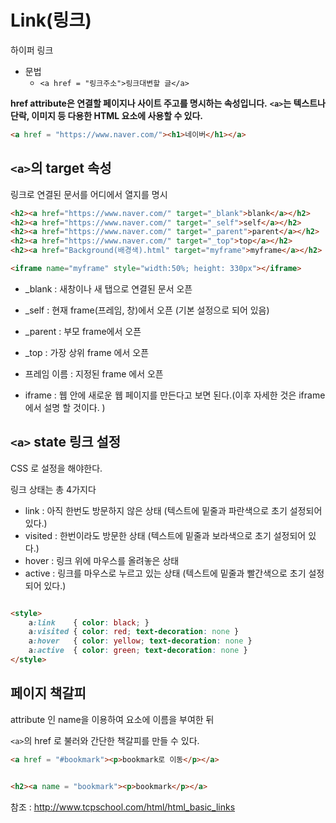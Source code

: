 # Link(링크)

하이퍼 링크

+ 문법
    + `<a href = "링크주소">링크대변할 글</a>`

**href attribute은 연결할 페이지나 사이트 주고를 명시하는 속성입니다.**
**`<a>`는 텍스트나 단락, 이미지 등 다용한 HTML 요소에 사용할 수 있다.**

```html
<a href = "https://www.naver.com/"><h1>네이버</h1></a>
```


## `<a>`의 target 속성

링크로 연결된 문서를 어디에서 열지를 명시

```html
<h2><a href="https://www.naver.com/" target="_blank">blank</a></h2>
<h2><a href="https://www.naver.com/" target="_self">self</a></h2>
<h2><a href="https://www.naver.com/" target="_parent">parent</a></h2>
<h2><a href="https://www.naver.com/" target="_top">top</a></h2>
<h2><a href="Background(배경색).html" target="myframe">myframe</a></h2>

<iframe name="myframe" style="width:50%; height: 330px"></iframe>
```

+ _blank : 새창이나 새 탭으로 연결된 문서 오픈
+ _self : 현재 frame(프레임, 창)에서 오픈 (기본 설정으로 되어 있음)    
+ _parent : 부모 frame에서 오픈
+ _top : 가장 상위 frame 에서 오픈
+ 프레임 이름 : 지정된 frame 에서 오픈


+ iframe : 웹 안에 새로운 웹 페이지를 만든다고 보면 된다.(이후 자세한 것은 iframe 에서 설명 할 것이다. )


## `<a>` state 링크 설정

CSS 로 설정을 해야한다.

링크 상태는 총 4가지다

+ link : 아직 한번도 방문하지 않은 상태 (텍스트에 밑줄과 파란색으로 초기 설정되어 있다.)
+ visited : 한번이라도 방문한 상태 (텍스트에 밑줄과 보라색으로 초기 설정되어 있다.)
+ hover : 링크 위에 마우스를 올려놓은 상태 
+ active : 링크를 마우스로 누르고 있는 상태 (텍스트에 밑줄과 빨간색으로 초기 설정되어 있다.)

```html

<style>
    a:link    { color: black; }
    a:visited { color: red; text-decoration: none }
    a:hover   { color: yellow; text-decoration: none }
    a:active  { color: green; text-decoration: none }
</style>

```


## 페이지 책갈피
attribute 인 name을 이용하여 요소에 이름을 부여한 뒤

`<a>`의 href 로 불러와 간단한 책갈피를 만들 수 있다.

```html
<a href = "#bookmark"><p>bookmark로 이동</p></a>


<h2><a name = "bookmark"><p>bookmark</p></a>
```

참조 : http://www.tcpschool.com/html/html_basic_links